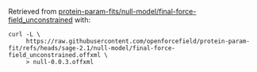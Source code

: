 Retrieved from
[protein-param-fits/null-model/final-force-field_unconstrained][ff] with:

``` shell
curl -L \
	 https://raw.githubusercontent.com/openforcefield/protein-param-fit/refs/heads/sage-2.1/null-model/final-force-field_unconstrained.offxml \
	 > null-0.0.3.offxml
```

[ff]: https://github.com/openforcefield/protein-param-fit/blob/sage-2.1/null-model/final-force-field_unconstrained.offxml
